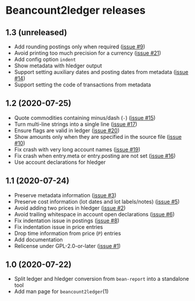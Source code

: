 # Beancount2ledger releases

## 1.3 (unreleased)

* Add rounding postings only when required ([issue #9](https://github.com/beancount/beancount2ledger/issues/9))
* Avoid printing too much precision for a currency ([issue #21](https://github.com/beancount/beancount2ledger/issues/21))
* Add config option `indent`
* Show metadata with hledger output
* Support setting auxiliary dates and posting dates from metadata ([issue #14](https://github.com/beancount/beancount2ledger/issues/14))
* Support setting the code of transactions from metadata

## 1.2 (2020-07-25)

* Quote commodities containing minus/dash (`-`) ([issue #15](https://github.com/beancount/beancount2ledger/issues/15))
* Turn multi-line strings into a single line ([issue #17](https://github.com/beancount/beancount2ledger/issues/17))
* Ensure flags are valid in ledger ([issue #20](https://github.com/beancount/beancount2ledger/issues/20))
* Show amounts only when they are specified in the source file ([issue #10](https://github.com/beancount/beancount2ledger/issues/10))
* Fix crash with very long account names ([issue #19](https://github.com/beancount/beancount2ledger/issues/19))
* Fix crash when entry.meta or entry.posting are not set ([issue #16](https://github.com/beancount/beancount2ledger/issues/16))
* Use account declarations for hledger

## 1.1 (2020-07-24)

* Preserve metadata information ([issue #3](https://github.com/beancount/beancount2ledger/issues/3))
* Preserve cost information (lot dates and lot labels/notes) ([issue #5](https://github.com/beancount/beancount2ledger/issues/5))
* Avoid adding two prices in hledger ([issue #2](https://github.com/beancount/beancount2ledger/issues/2))
* Avoid trailing whitespace in account open declarations ([issue #6](https://github.com/beancount/beancount2ledger/issues/6))
* Fix indentation issue in postings ([issue #8](https://github.com/beancount/beancount2ledger/issues/8))
* Fix indentation issue in price entries
* Drop time information from price (`P`) entries
* Add documentation
* Relicense under GPL-2.0-or-later ([issue #1](https://github.com/beancount/beancount2ledger/issues/1))

## 1.0 (2020-07-22)

* Split ledger and hledger conversion from `bean-report` into a standalone tool
* Add man page for `beancount2ledger`(1)

